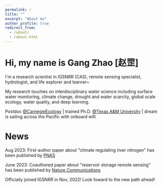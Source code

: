 ```yaml
---
permalink: /
title: ""
excerpt: "About me"
author_profile: true
redirect_from: 
  - /about/
  - /about.html
---
```

Hi, my name is Gang Zhao [赵罡]
=====
I'm a research scientist in IGSNRR (CAS), remote sensing specialist, hydrologist, and life explorer and learner~

My research touches on interdisciplinary water science including surface water monitoring, climate change, drought and water scarcity, global scale ecology, water quality, and deep learning.

Postdoc [@CarnegieEcology](https://bse.carnegiescience.edu/) | trained Ph.D. [@Texas A&M University](https://engineering.tamu.edu/civil/index.html) | dream is sailing across the Pacific with onboard wifi


News
======
Aug 2023: First-author paper about "climate regulating river nitrogen" has been published by [PNAS](https://doi.org/10.1073/pnas.2220616120)

June 2023: Coauthored paper about "reservoir storage remote sensing" has been published by [Nature Communications](https://doi.org/10.1038/s41467-023-38843-5)

Officially joined IGSNRR in Nov, 2022! Look foward to the new path ahead!


